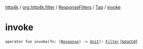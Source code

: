 [http4k](../../../index.md) / [org.http4k.filter](../../index.md) / [ResponseFilters](../index.md) / [Tap](index.md) / [invoke](./invoke.md)

# invoke

`operator fun invoke(fn: (`[`Response`](../../../org.http4k.core/-response/index.md)`) -> `[`Unit`](https://kotlinlang.org/api/latest/jvm/stdlib/kotlin/-unit/index.html)`): `[`Filter`](../../../org.http4k.core/-filter/index.md) [(source)](https://github.com/http4k/http4k/blob/master/http4k-core/src/main/kotlin/org/http4k/filter/ResponseFilters.kt#L17)